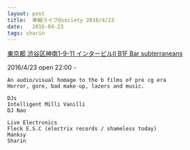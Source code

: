 ```yaml
---
layout: post
title:  車輪ライブ@society 2016/4/23
date:   2016-04-23
tags: sharin
---
```


[東京都 渋谷区神南1-9-11 インタービルⅡ B1F Bar subterraneans ](https://www.facebook.com/events/434706103405940/)

2016/4/23  open 22:00 -


    An audio/visual homage to the b films of pre cg era
    Horror, gore, bad make-up, lazers and music.

    DJs
    Intelligent Milli Vanilli
    DJ Nao

    Live Electronics
    Fleck E.S.C (electrix records / shameless today)
    Manksy
    Sharin
